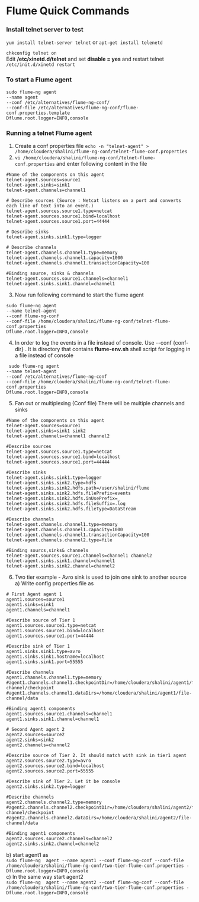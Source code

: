 # Flume Quick Commands

### Install telnet server to test
`yum install telnet-server telnet`
or 
`apt-get install telenetd`

`chkconfig telnet on` \
Edit **/etc/xinetd.d/telnet** and set **disable = yes** and restart telnet
`/etc/init.d/xinetd restart`

### To start a Flume agent

```
sudo flume-ng agent 
--name agent 
--conf /etc/alternatives/flume-ng-conf/ 
--conf-file /etc/alternatives/flume-ng-conf/flume-conf.properties.template 
Dflume.root.logger=INFO,console
```

### Running a telnet Flume agent
1. Create a conf properties file 
 `echo -n "telnet-agent" > /home/cloudera/shalini/flume-ng-conf/telnet-flume-conf.properties` 
2.  `vi /home/cloudera/shalini/flume-ng-conf/telnet-flume-conf.properties` and enter following content in the file

```
#Name of the components on this agent 
telnet-agent.sources=source1
telnet-agent.sinks=sink1
telnet-agent.channels=channel1

# Describe sources (Source : Netcat listens on a port and converts each line of text into an event.)
telnet-agent.sources.source1.type=netcat
telnet-agent.sources.source1.bind=localhost
telnet-agent.sources.source1.port=44444

# Describe sinks
telnet-agent.sinks.sink1.type=logger

# Describe channels
telnet-agent.channels.channel1.type=memory
telnet-agent.channels.channel1.capacity=1000
telnet-agent.channels.channel1.transactionCapacity=100

#Binding source, sinks & channels
telnet-agent.sources.source1.channels=channel1
telnet-agent.sinks.sink1.channel=channel1
```

3. Now run following command to start the flume agent

```
sudo flume-ng agent 
--name telnet-agent 
--conf flume-ng-conf 
--conf-file /home/cloudera/shalini/flume-ng-conf/telnet-flume-conf.properties 
Dflume.root.logger=INFO,console
```
4. In order to log the events in a file instead of console. Use --conf {conf-dir} . It is directory that contains **flume-env.sh** shell script  for logging in a file instead of console
```
 sudo flume-ng agent 
--name telnet-agent 
--conf /etc/alternatives/flume-ng-conf 
--conf-file /home/cloudera/shalini/flume-ng-conf/telnet-flume-conf.properties 
Dflume.root.logger=INFO,console
 ```
5. Fan out or multiplexing (Conf file) There will be multiple channels and sinks
```
#Name of the components on this agent
telnet-agent.sources=source1
telnet-agent.sinks=sink1 sink2
telnet-agent.channels=channel1 channel2

#Describe sources
telnet-agent.sources.source1.type=netcat
telnet-agent.sources.source1.bind=localhost
telnet-agent.sources.source1.port=44444

#Describe sinks
telnet-agent.sinks.sink1.type=logger
telnet-agent.sinks.sink2.type=hdfs
telnet-agent.sinks.sink2.hdfs.path=/user/shalini/flume
telnet-agent.sinks.sink2.hdfs.filePrefix=events
telnet-agent.sinks.sink2.hdfs.inUsePrefix=_
telnet-agent.sinks.sink2.hdfs.fileSuffix=.log
telnet-agent.sinks.sink2.hdfs.fileType=DataStream

#Describe channels
telnet-agent.channels.channel1.type=memory
telnet-agent.channels.channel1.capacity=1000
telnet-agent.channels.channel1.transactionCapacity=100
telnet-agent.channels.channel2.type=file

#Binding sourcs,sinks& channels
telnet-agent.sources.source1.channels=channel1 channel2
telnet-agent.sinks.sink1.channel=channel1
telnet-agent.sinks.sink2.channel=channel2
```
6. Two tier example - Avro sink is used to join one sink to another source \
a) Write config properties file as
```
# First Agent agent 1
agent1.sources=source1
agent1.sinks=sink1
agent1.channels=channel1

#Describe source of Tier 1
agent1.sources.source1.type=netcat
agent1.sources.source1.bind=localhost
agent1.sources.source1.port=44444

#Describe sink of Tier 1
agent1.sinks.sink1.type=avro
agent1.sinks.sink1.hostname=localhost
agent1.sinks.sink1.port=55555

#Describe channels
agent1.channels.channel1.type=memory
#agent1.channels.channel1.checkpointDir=/home/cloudera/shalini/agent1/file-channel/checkpoint
#agent1.channels.channel1.dataDirs=/home/cloudera/shalini/agent1/file-channel/data

#Binding agent1 components
agent1.sources.source1.channels=channel1
agent1.sinks.sink1.channel=channel1

# Second Agent agent 2
agent2.sources=source2
agent2.sinks=sink2
agent2.channels=channel2

#Describe source of Tier 2. It should match with sink in tier1 agent
agent2.sources.source2.type=avro
agent2.sources.source2.bind=localhost
agent2.sources.source2.port=55555

#Describe sink of Tier 2. Let it be console
agent2.sinks.sink2.type=logger

#Describe channels
agent2.channels.channel2.type=memory
#agent2.channels.channel2.checkpointDir=/home/cloudera/shalini/agent2/file-channel/checkpoint
#agent2.channels.channel2.dataDirs=/home/cloudera/shalini/agent2/file-channel/data

#Binding agent1 components
agent2.sources.source2.channels=channel2
agent2.sinks.sink2.channel=channel2
```
b) start agent1 as \
`sudo flume-ng  agent --name agent1 --conf flume-ng-conf --conf-file /home/cloudera/shalini/flume-ng-conf/two-tier-flume-conf.properties -Dflume.root.logger=INFO,console` \
c) In the same way start agent2 \
`sudo flume-ng  agent --name agent2 --conf flume-ng-conf --conf-file /home/cloudera/shalini/flume-ng-conf/two-tier-flume-conf.properties -Dflume.root.logger=INFO,console`
